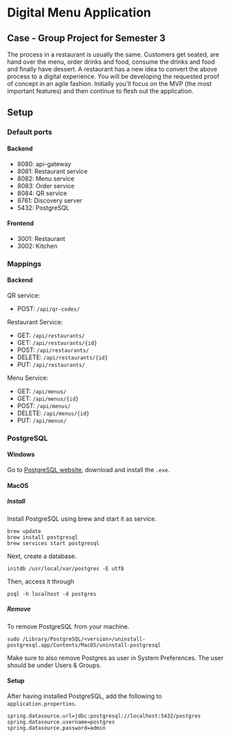 # Digital Menu Application


## Case - Group Project for Semester 3
The process in a restaurant is usually the same. Customers get seated, are hand over the menu, order drinks and food, consume the drinks and food and finally have dessert. A restaurant has a new idea to convert the above process to a digital experience. You will be developing the requested proof of concept in an agile fashion. Initially you'll focus on the MVP (the most important features) and then continue to flesh out the application. 

## Setup
### Default ports
#### Backend
* 8080: api-gateway
* 8081: Restaurant service
* 8082: Menu service
* 8083: Order service
* 8084: QR service
* 8761: Discovery server
* 5432: PostgreSQL

#### Frontend
* 3001: Restaurant
* 3002: Kitchen

### Mappings
#### Backend
QR service:
* POST: `/api/qr-codes/`

Restaurant Service:
* GET: `/api/restaurants/`
* GET: `/api/restaurants/{id}`
* POST: `/api/restaurants/`
* DELETE: `/api/restaurants/{id}`
* PUT: `/api/restaurants/`

Menu Service:
* GET: `/api/menus/`
* GET: `/api/menus/{id}`
* POST: `/api/menus/`
* DELETE: `/api/menus/{id}`
* PUT: `/api/menus/`

### PostgreSQL
#### Windows
Go to [PostgreSQL website](https://www.postgresql.org/), download and install the `.exe`.

#### MacOS
##### Install
Install PostgreSQL using brew and start it as service.
``` 
brew update
brew install postgresql
brew services start postgresql
```
Next, create a database.
```
initdb /usr/local/var/postgres -E utf8
```
Then, access it through
```
psql -h localhost -d postgres
```
##### Remove
To remove PostgreSQL from your machine.
```
sudo /Library/PostgreSQL/<version>/uninstall-postgresql.app/Contents/MacOS/uninstall-postgresql
```
Make sure to also remove Postgres as user in System Preferences. The user should be under Users & Groups.

#### Setup
After having installed PostgreSQL, add the following to `application.properties`.
```
spring.datasource.url=jdbc:postgresql://localhost:5432/postgres
spring.datasource.username=postgres
spring.datasource.password=admin
```
